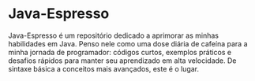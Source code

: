 # Java-Espresso
Java-Espresso é um repositório dedicado a aprimorar as minhas habilidades em Java. Penso nele como uma dose diária de cafeína para a minha jornada de programador: códigos curtos, exemplos práticos e desafios rápidos para manter seu aprendizado em alta velocidade. De sintaxe básica a conceitos mais avançados, este é o lugar.

